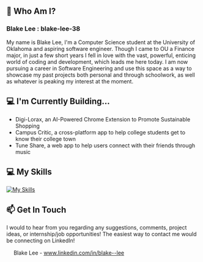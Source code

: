## 🧍 Who Am I? ##

### Blake Lee : blake-lee-38 ###

My name is Blake Lee, I'm a Computer Science student at the University of Oklahoma and aspiring software engineer. Though I came to OU a Finance major, in just a few short years I fell in love with the vast, powerful, enticing world of coding and development, which leads me here today. I am now pursuing a career in Software Engineering and use this space as a way to showcase my past projects both personal and through schoolwork, as well as whatever is peaking my interest at the moment.

## 💻 I'm Currently Building... ##
- Digi-Lorax, an AI-Powered Chrome Extension to Promote Sustainable Shopping
- Campus Critic, a cross-platform app to help college students get to know their college town
- Tune Share, a web app to help users connect with their friends through music

## 💻 My Skills
[![My Skills](https://skillicons.dev/icons?i=androidstudio,gcp,azure,react,cpp,flutter,css,django,figma,firebase,flask,git,java,js,linux,py&perline=8)](https://skillicons.dev)

## 📫 Get In Touch ##
I would to hear from you regarding any suggestions, comments, project ideas, or internship/job opportunities! The easiest way to contact me would be connecting on LinkedIn!

<img src="https://github.com/blake-lee-38/blake-lee-38/assets/137326318/8b393229-f6a9-4d13-bec2-b0203241c490" width="15"/>    Blake Lee - www.linkedin.com/in/blake--lee

<!--
**blake-lee-38/blake-lee-38** is a ✨ _special_ ✨ repository because its `README.md` (this file) appears on your GitHub profile.

Here are some ideas to get you started:

- 🔭 I’m currently working on ...
- 🌱 I’m currently learning ...
- 👯 I’m looking to collaborate on ...
- 🤔 I’m looking for help with ...
- 💬 Ask me about ...
- 📫 How to reach me: ...
- 😄 Pronouns: ...
- ⚡ Fun fact: ...
-->
